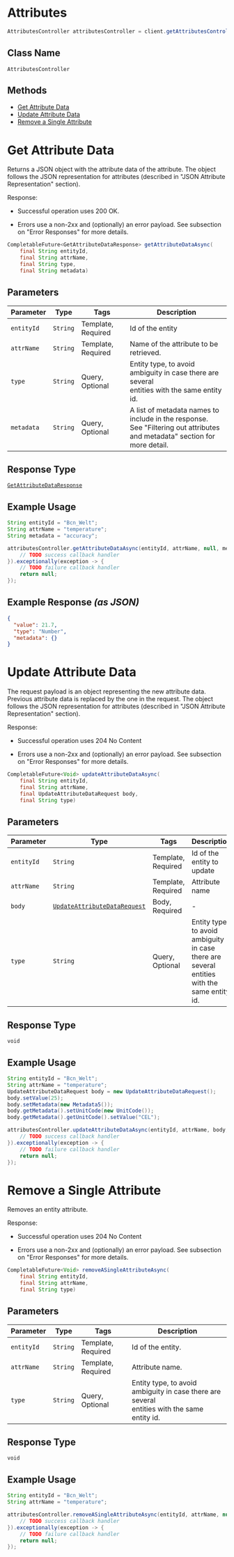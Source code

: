 # Attributes

```java
AttributesController attributesController = client.getAttributesController();
```

## Class Name

`AttributesController`

## Methods

* [Get Attribute Data](../../doc/controllers/attributes.md#get-attribute-data)
* [Update Attribute Data](../../doc/controllers/attributes.md#update-attribute-data)
* [Remove a Single Attribute](../../doc/controllers/attributes.md#remove-a-single-attribute)


# Get Attribute Data

Returns a JSON object with the attribute data of the attribute. The object follows the JSON
representation for attributes (described in "JSON Attribute Representation" section).

Response:

* Successful operation uses 200 OK.

* Errors use a non-2xx and (optionally) an error payload. See subsection on "Error Responses" for
  more details.

```java
CompletableFuture<GetAttributeDataResponse> getAttributeDataAsync(
    final String entityId,
    final String attrName,
    final String type,
    final String metadata)
```

## Parameters

| Parameter | Type | Tags | Description |
|  --- | --- | --- | --- |
| `entityId` | `String` | Template, Required | Id of the entity |
| `attrName` | `String` | Template, Required | Name of the attribute to be retrieved. |
| `type` | `String` | Query, Optional | Entity type, to avoid ambiguity in case there are several<br>entities with the same entity id. |
| `metadata` | `String` | Query, Optional | A list of metadata names to include in the response.<br>See "Filtering out attributes and metadata" section for more detail. |

## Response Type

[`GetAttributeDataResponse`](../../doc/models/get-attribute-data-response.md)

## Example Usage

```java
String entityId = "Bcn_Welt";
String attrName = "temperature";
String metadata = "accuracy";

attributesController.getAttributeDataAsync(entityId, attrName, null, metadata).thenAccept(result -> {
    // TODO success callback handler
}).exceptionally(exception -> {
    // TODO failure callback handler
    return null;
});
```

## Example Response *(as JSON)*

```json
{
  "value": 21.7,
  "type": "Number",
  "metadata": {}
}
```


# Update Attribute Data

The request payload is an object representing the new attribute data. Previous attribute data
is replaced by the one in the request. The object follows the JSON representation for attributes
(described in "JSON Attribute Representation" section).

Response:

* Successful operation uses 204 No Content

* Errors use a non-2xx and (optionally) an error payload. See subsection on "Error Responses" for
  more details.

```java
CompletableFuture<Void> updateAttributeDataAsync(
    final String entityId,
    final String attrName,
    final UpdateAttributeDataRequest body,
    final String type)
```

## Parameters

| Parameter | Type | Tags | Description |
|  --- | --- | --- | --- |
| `entityId` | `String` | Template, Required | Id of the entity to update |
| `attrName` | `String` | Template, Required | Attribute name |
| `body` | [`UpdateAttributeDataRequest`](../../doc/models/update-attribute-data-request.md) | Body, Required | - |
| `type` | `String` | Query, Optional | Entity type, to avoid ambiguity in case there are several<br>entities with the same entity id. |

## Response Type

`void`

## Example Usage

```java
String entityId = "Bcn_Welt";
String attrName = "temperature";
UpdateAttributeDataRequest body = new UpdateAttributeDataRequest();
body.setValue(25);
body.setMetadata(new Metadata5());
body.getMetadata().setUnitCode(new UnitCode());
body.getMetadata().getUnitCode().setValue("CEL");

attributesController.updateAttributeDataAsync(entityId, attrName, body, null).thenAccept(result -> {
    // TODO success callback handler
}).exceptionally(exception -> {
    // TODO failure callback handler
    return null;
});
```


# Remove a Single Attribute

Removes an entity attribute.

Response:

* Successful operation uses 204 No Content

* Errors use a non-2xx and (optionally) an error payload. See subsection on "Error Responses" for
  more details.

```java
CompletableFuture<Void> removeASingleAttributeAsync(
    final String entityId,
    final String attrName,
    final String type)
```

## Parameters

| Parameter | Type | Tags | Description |
|  --- | --- | --- | --- |
| `entityId` | `String` | Template, Required | Id of the entity. |
| `attrName` | `String` | Template, Required | Attribute name. |
| `type` | `String` | Query, Optional | Entity type, to avoid ambiguity in case there are several<br>entities with the same entity id. |

## Response Type

`void`

## Example Usage

```java
String entityId = "Bcn_Welt";
String attrName = "temperature";

attributesController.removeASingleAttributeAsync(entityId, attrName, null).thenAccept(result -> {
    // TODO success callback handler
}).exceptionally(exception -> {
    // TODO failure callback handler
    return null;
});
```

